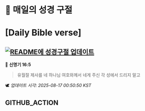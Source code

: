 # 🙏 매일의 성경 구절
# [Daily Bible verse]
## [![README에 성경구절 업데이트](https://github.com/DONGSUKA/first_test/actions/workflows/update-readme-bible.yml/badge.svg)](https://github.com/DONGSUKA/first_test/actions/workflows/update-readme-bible.yml)
<!-- START_BIBLE_VERSE -->
📖 **신명기 16:5**
> 유월절 제사를 네 하나님 여호와께서 네게 주신 각 성에서 드리지 말고

🕊️ _업데이트 시각: 2025-08-17 00:50:50 KST_
  <!-- END_BIBLE_VERSE -->
## GITHUB_ACTION
